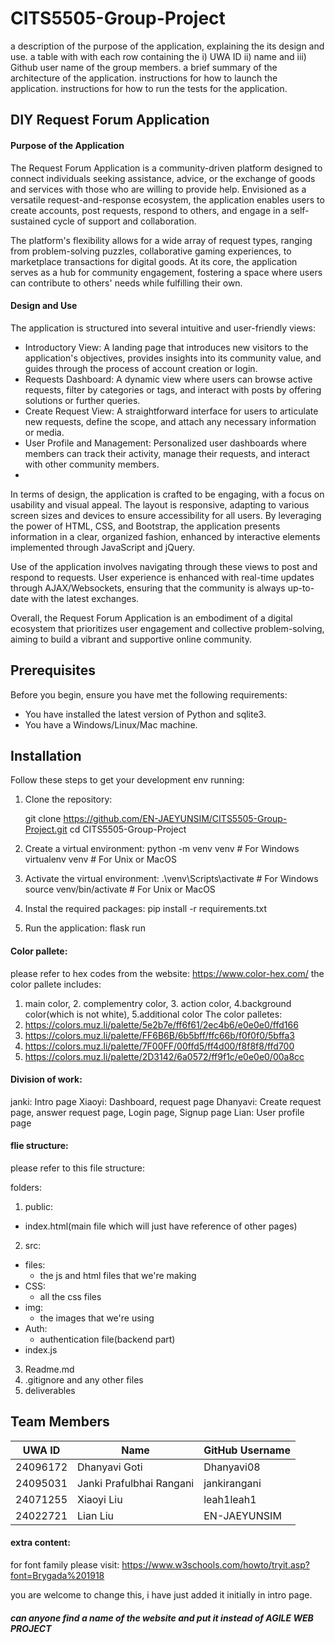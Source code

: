 # CITS5505-Group-Project 

a description of the purpose of the application, explaining the its design and use.
a table with with each row containing the i) UWA ID ii) name and iii) Github user name of the group members.
a brief summary of the architecture of the application.
instructions for how to launch the application.
instructions for how to run the tests for the application.

## DIY Request Forum Application

#### Purpose of the Application
The Request Forum Application is a community-driven platform designed to connect individuals seeking assistance, advice, or the exchange of goods and services with those who are willing to provide help. Envisioned as a versatile request-and-response ecosystem, the application enables users to create accounts, post requests, respond to others, and engage in a self-sustained cycle of support and collaboration.

The platform's flexibility allows for a wide array of request types, ranging from problem-solving puzzles, collaborative gaming experiences, to marketplace transactions for digital goods. At its core, the application serves as a hub for community engagement, fostering a space where users can contribute to others' needs while fulfilling their own.

#### Design and Use
The application is structured into several intuitive and user-friendly views:

- Introductory View: A landing page that introduces new visitors to the application's objectives, provides insights into its community value, and guides through the process of account creation or login.
- Requests Dashboard: A dynamic view where users can browse active requests, filter by categories or tags, and interact with posts by offering solutions or further queries.
- Create Request View: A straightforward interface for users to articulate new requests, define the scope, and attach any necessary information or media.
- User Profile and Management: Personalized user dashboards where members can track their activity, manage their requests, and interact with other community members.
- 
In terms of design, the application is crafted to be engaging, with a focus on usability and visual appeal. The layout is responsive, adapting to various screen sizes and devices to ensure accessibility for all users. By leveraging the power of HTML, CSS, and Bootstrap, the application presents information in a clear, organized fashion, enhanced by interactive elements implemented through JavaScript and jQuery.

Use of the application involves navigating through these views to post and respond to requests. User experience is enhanced with real-time updates through AJAX/Websockets, ensuring that the community is always up-to-date with the latest exchanges.

Overall, the Request Forum Application is an embodiment of a digital ecosystem that prioritizes user engagement and collective problem-solving, aiming to build a vibrant and supportive online community.

## Prerequisites
Before you begin, ensure you have met the following requirements:
* You have installed the latest version of Python and sqlite3.
* You have a Windows/Linux/Mac machine.

## Installation

Follow these steps to get your development env running:

1. Clone the repository:
  
   git clone https://github.com/EN-JAEYUNSIM/CITS5505-Group-Project.git
   cd CITS5505-Group-Project

2. Create a virtual environment:
   python -m venv venv    # For Windows
   virtualenv venv        # For Unix or MacOS

3. Activate the virtual environment:
   .\venv\Scripts\activate    # For Windows
   source venv/bin/activate   # For Unix or MacOS

4. Instal the required packages:
   pip install -r requirements.txt

3. Run the application:
   flask run


#### Color pallete:
please refer to hex codes from the website: https://www.color-hex.com/
the color pallete includes:
1. main color, 2. complementry color, 3. action color, 4.background color(which is not white), 5.additional color 
The color palletes:
1. https://colors.muz.li/palette/5e2b7e/ff6f61/2ec4b6/e0e0e0/ffd166
2. https://colors.muz.li/palette/FF6B6B/6b5bff/ffc66b/f0f0f0/5bffa3
3. https://colors.muz.li/palette/7F00FF/00ffd5/ff4d00/f8f8f8/ffd700
4. https://colors.muz.li/palette/2D3142/6a0572/ff9f1c/e0e0e0/00a8cc



#### Division of work:

janki: Intro page
Xiaoyi: Dashboard, request page
Dhanyavi: Create request page, answer request page, Login page, Signup page
Lian: User profile page



#### flie structure:
please refer to this file structure:

folders:
1. public:
  - index.html(main file which will just have reference of other pages)
2. src:
  - files:
    * the js and html files that we're making
  - CSS:
    * all the css files
  - img:
    * the images that we're using
  - Auth:
    * authentication file(backend part)
  - index.js
3. Readme.md
4. .gitignore and any other files
5. deliverables



## Team Members

| UWA ID   |          Name            |    GitHub Username    |
|----------|--------------------------|-----------------------|
| 24096172 | Dhanyavi Goti            | Dhanyavi08            |
| 24095031 | Janki Prafulbhai Rangani | jankirangani          |
| 24071255 | Xiaoyi Liu               | leah1leah1            |
| 24022721 | Lian Liu                 | EN-JAEYUNSIM          |


#### extra content:

for font family please visit: https://www.w3schools.com/howto/tryit.asp?font=Brygada%201918

you are welcome to change this, i have just added it initially in intro page.


##### can anyone find a name of the website and put it instead of AGILE WEB PROJECT